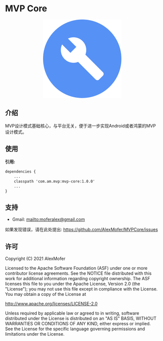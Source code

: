 MVP Core
========

<div align=center>
<img src="icon.png" alt="Icon"/>
</div>

介绍
---

MVP设计模式基础核心，与平台无关，便于进一步实现Android或者鸿蒙的MVP设计模式。

使用
---

**引用:**
```
dependencies {
    ...
    classpath 'com.am.mvp:mvp-core:1.0.0'
    ...
}
```

支持
---

- Gmail: <mailto:moferalex@gmail.com>

如果发现错误，请在此处提出:
<https://github.com/AlexMofer/MVPCore/issues>

许可
---

Copyright (C) 2021 AlexMofer

Licensed to the Apache Software Foundation (ASF) under one or more contributor
license agreements.  See the NOTICE file distributed with this work for
additional information regarding copyright ownership.  The ASF licenses this
file to you under the Apache License, Version 2.0 (the "License"); you may not
use this file except in compliance with the License.  You may obtain a copy of
the License at

<http://www.apache.org/licenses/LICENSE-2.0>

Unless required by applicable law or agreed to in writing, software
distributed under the License is distributed on an "AS IS" BASIS, WITHOUT
WARRANTIES OR CONDITIONS OF ANY KIND, either express or implied.  See the
License for the specific language governing permissions and limitations under
the License.